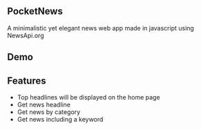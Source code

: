 ## PocketNews
A minimalistic yet elegant news web app made in javascript using NewsApi.org 

## Demo


## Features

- Top headlines will be displayed on the home page
- Get news headline
- Get news by category
- Get news including a keyword
